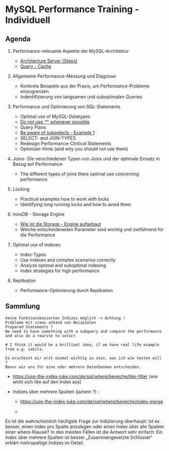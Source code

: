 # MySQL Performance Training - Individuell 

## Agenda 

  1. Performance-relevante Aspekte der MySQL-Architektur 
  
     * [Architecture Server (Steps)](/performance/mysql-server-architecture.md)
     * [Query - Cache](/performance/query-cache.md)  
  
  1. Allgemeine Performance-Messung und Diagnose 
     * Konkrete Beispiele aus der Praxis, um Performance-Probleme einzugrenzen 
     * Indentifizierung von langsamen und suboptimalen Queries 
     
   
  1. Performance und Optimierung von SQL-Statements 
     * Optimal use of MySQL-Datatypes 
     * [Do not use '*' whenever possible](/performance/select-no-star-please.md) 
     * Query Plans 
     * [Be aware of subselects - Example 1](/performance/subselects-1.md)
     * SELECT- and JOIN-TYPES 
     * Redesign Performance-Ctritical Statements 
     * Optimizer-Hints (and why you should not use them) 
    
  1. Joins- Die verschiedenen Typen von Joins und der optimale Einsatz in Bezug auf Performance 
     * The different types of joins there optimal use concerning performance 
     
  1. Locking 
     * Practical examples how to work with locks 
     * Identifying long running locks and how to avoid them 
  
  1. InnoDB - Storage Engine 
     * [Wie ist die Storage - Engine aufgebaut](/innodb/innodb-structure.md) 
     * Welche entscheideneden Parameter sind wichtig und zielführend für die Performance 
    
  1. Optimal use of indexes 
     * Index-Types 
     * Use indexes and complex scenarios correctly 
     * Analyze optimal and suboptimal indexing 
     * Index strategies for high performance 
 
  1. Replikation 
     * Performance-Optimierung durch Replikation 
    
## Sammlung 

```
keine Funktionsbasierten Indizes möglich -> Achtung !
Probleme mit views anhand von Beispielen 
Prepared Statements ? 
We need to have something with a subquery and compare the performance and also do a rewrite to select

# I think it would be a brilliant idea, if we have real life example from e.g. sakila. 

Es erscheint mir erst einmal wichtig zu sein, was ich wie testen will ? 
Bevor wir uns für eine oder mehrere Datenbanken entscheiden. 
```
* https://use-the-index-luke.com/de/sql/where/bereiche/like-filter (wie wirkt sich like auf den Index aus)

* Indizes über mehrere Spalten (ja/nein ?) : 
  * https://use-the-index-luke.com/de/sql/where/bereiche/index-merge
  * ```
Es ist die wahrscheinlich häufigste Frage zur Indizierung überhaupt: Ist es besser, einen Index pro Spalte anzulegen oder einen Index über alle Spalten einer where-Klausel? In den meisten Fällen ist die Antwort sehr einfach: Ein Index über mehrere Spalten ist besser.„Zusammengesetzte Schlüssel“ erklärt mehrspaltige Indizes im Detail.
```
